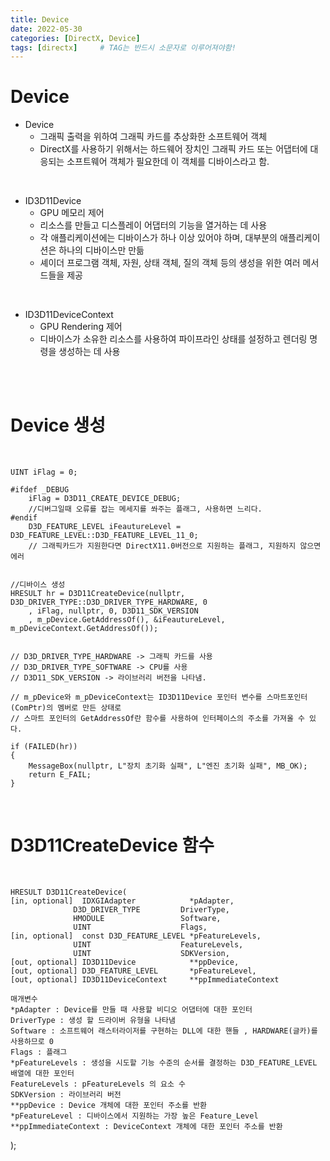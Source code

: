 ```yaml
---
title: Device
date: 2022-05-30
categories: [DirectX, Device]
tags: [directx]		# TAG는 반드시 소문자로 이루어져야함!
---
```


Device
=====================
* Device
  * 그래픽 출력을 위하여 그래픽 카드를 추상화한 소프트웨어 객체
  * DirectX를 사용하기 위해서는 하드웨어 장치인 그래픽 카드 또는 어댑터에 대응되는 소프트웨어 객체가 필요한데 이 객체를 디바이스라고 함.
  

<br>

* ID3D11Device
  *  GPU 메모리 제어
  *  리소스를 만들고 디스플레이 어댑터의 기능을 열거하는 데 사용
  *  각 애플리케이션에는 디바이스가 하나 이상 있어야 하며, 대부분의 애플리케이션은 하나의 디바이스만 만듦
  *  셰이더 프로그램 객체, 자원, 상태 객체, 질의 객체 등의 생성을 위한 여러 메서드들을 제공


<br>

* ID3D11DeviceContext
  * GPU Rendering 제어
  * 디바이스가 소유한 리소스를 사용하여 파이프라인 상태를 설정하고 렌더링 명령을 생성하는 데 사용
  

<br><br>

Device 생성
=================
<br>

	UINT iFlag = 0;

    #ifdef _DEBUG
	    iFlag = D3D11_CREATE_DEVICE_DEBUG;
        //디버그일때 오류를 잡는 메세지를 쏴주는 플래그, 사용하면 느리다.
    #endif
	    D3D_FEATURE_LEVEL iFeautureLevel = D3D_FEATURE_LEVEL::D3D_FEATURE_LEVEL_11_0;
        // 그래픽카드가 지원한다면 DirectX11.0버전으로 지원하는 플래그, 지원하지 않으면 에러


    //디바이스 생성
	HRESULT hr = D3D11CreateDevice(nullptr, D3D_DRIVER_TYPE::D3D_DRIVER_TYPE_HARDWARE, 0
		, iFlag, nullptr, 0, D3D11_SDK_VERSION
		, m_pDevice.GetAddressOf(), &iFeautureLevel, m_pDeviceContext.GetAddressOf());


	// D3D_DRIVER_TYPE_HARDWARE -> 그래픽 카드를 사용
	// D3D_DRIVER_TYPE_SOFTWARE -> CPU를 사용
	// D3D11_SDK_VERSION -> 라이브러리 버전을 나타냄.

	// m_pDevice와 m_pDeviceContext는 ID3D11Device 포인터 변수를 스마트포인터(ComPtr)의 멤버로 만든 상태로
	// 스마트 포인터의 GetAddressOf란 함수를 사용하여 인터페이스의 주소를 가져올 수 있다.

	if (FAILED(hr))
	{
		MessageBox(nullptr, L"장치 초기화 실패", L"엔진 초기화 실패", MB_OK);
		return E_FAIL;
	}

<br>

D3D11CreateDevice 함수
=====================

<br>



    HRESULT D3D11CreateDevice(
    [in, optional]  IDXGIAdapter            *pAdapter,
                  D3D_DRIVER_TYPE         DriverType,
                  HMODULE                 Software,
                  UINT                    Flags,
    [in, optional]  const D3D_FEATURE_LEVEL *pFeatureLevels,
                  UINT                    FeatureLevels,
                  UINT                    SDKVersion,
    [out, optional] ID3D11Device            **ppDevice,
    [out, optional] D3D_FEATURE_LEVEL       *pFeatureLevel,
    [out, optional] ID3D11DeviceContext     **ppImmediateContext

    매개변수
    *pAdapter : Device를 만들 때 사용할 비디오 어댑터에 대한 포인터
    DriverType : 생성 할 드라이버 유형을 나타냄
    Software : 소프트웨어 래스터라이저를 구현하는 DLL에 대한 핸들 , HARDWARE(글카)를 사용하므로 0
    Flags : 플래그
    *pFeatureLevels : 생성을 시도할 기능 수준의 순서를 결정하는 D3D_FEATURE_LEVEL 배열에 대한 포인터
    FeatureLevels : pFeatureLevels 의 요소 수
    SDKVersion : 라이브러리 버전
    **ppDevice : Device 개체에 대한 포인터 주소를 반환
    *pFeatureLevel : 디바이스에서 지원하는 가장 높은 Feature_Level
    **ppImmediateContext : DeviceContext 개체에 대한 포인터 주소를 반환
);